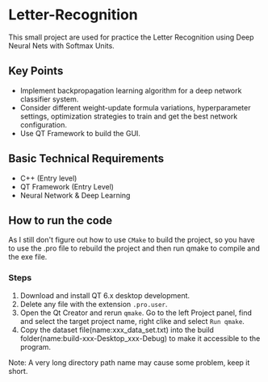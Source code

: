 # Letter-Recognition
This small project are used for practice the Letter Recognition using Deep Neural  Nets with Softmax Units. 
## Key Points
- Implement backpropagation learning algorithm for a deep network classifier system.
- Consider different weight-update formula variations,  hyperparameter settings, optimization strategies to train and get the  best network configuration.
- Use QT Framework to build the GUI.

## Basic Technical Requirements
- C++ (Entry level)
- QT Framework (Entry Level)
- Neural Network & Deep Learning

## How to run the code
As I still don't figure out how to use `CMake` to build the project, so you have to use the .pro file to rebuild the project and then run qmake to compile and the exe file.

### Steps
1. Download and install QT 6.x desktop development.
2. Delete any file with the extension `.pro.user`.
3. Open the Qt Creator and rerun `qmake`. Go to the left Project panel, find and select the target project name, right clike and select `Run qmake`.
4. Copy the dataset file(name:xxx_data_set.txt) into the build folder(name:build-xxx-Desktop_xxx-Debug) to make it accessible to the program.

Note: A very long directory path name may cause some problem, keep it short.
